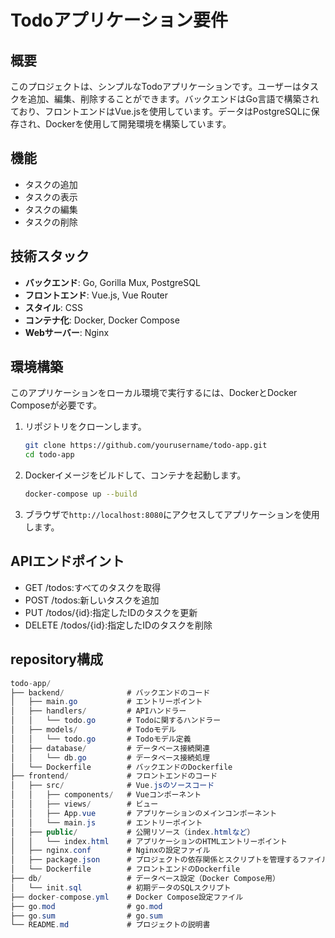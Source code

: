 # Todoアプリケーション要件

## 概要
このプロジェクトは、シンプルなTodoアプリケーションです。ユーザーはタスクを追加、編集、削除することができます。バックエンドはGo言語で構築されており、フロントエンドはVue.jsを使用しています。データはPostgreSQLに保存され、Dockerを使用して開発環境を構築しています。

## 機能
- タスクの追加
- タスクの表示
- タスクの編集
- タスクの削除

## 技術スタック
- **バックエンド**: Go, Gorilla Mux, PostgreSQL
- **フロントエンド**: Vue.js, Vue Router
- **スタイル**: CSS
- **コンテナ化**: Docker, Docker Compose
- **Webサーバー**: Nginx

## 環境構築
このアプリケーションをローカル環境で実行するには、DockerとDocker Composeが必要です。

1. リポジトリをクローンします。
   ```bash
   git clone https://github.com/yourusername/todo-app.git
   cd todo-app
   ```
2. Dockerイメージをビルドして、コンテナを起動します。
   ```bash
   docker-compose up --build
   ```
3. ブラウザで``http://localhost:8080``にアクセスしてアプリケーションを使用します。

## APIエンドポイント
- GET /todos:すべてのタスクを取得
- POST /todos:新しいタスクを追加
- PUT /todos/{id}:指定したIDのタスクを更新
- DELETE /todos/{id}:指定したIDのタスクを削除

## repository構成
```csharp
todo-app/
├── backend/              # バックエンドのコード
│   ├── main.go           # エントリーポイント
│   ├── handlers/         # APIハンドラー
│   │   └── todo.go       # Todoに関するハンドラー
│   ├── models/           # Todoモデル
│   │   └── todo.go       # Todoモデル定義
│   ├── database/         # データベース接続関連
│   │   └── db.go         # データベース接続処理
│   └── Dockerfile        # バックエンドのDockerfile
├── frontend/             # フロントエンドのコード
│   ├── src/              # Vue.jsのソースコード
│   │   ├── components/   # Vueコンポーネント
│   │   ├── views/        # ビュー
│   │   ├── App.vue       # アプリケーションのメインコンポーネント
│   │   └── main.js       # エントリーポイント
│   ├── public/           # 公開リソース（index.htmlなど）
│   │   └── index.html    # アプリケーションのHTMLエントリーポイント
│   ├── nginx.conf        # Nginxの設定ファイル
│   ├── package.json      # プロジェクトの依存関係とスクリプトを管理するファイル
│   └── Dockerfile        # フロントエンドのDockerfile
├── db/                   # データベース設定（Docker Compose用）
│   └── init.sql          # 初期データのSQLスクリプト
├── docker-compose.yml    # Docker Compose設定ファイル
├── go.mod                # go.mod
├── go.sum                # go.sum
└── README.md             # プロジェクトの説明書
```
